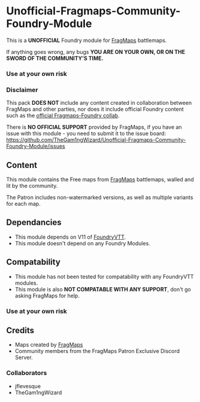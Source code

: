 # Unofficial-Fragmaps-Community-Foundry-Module
This is a **UNOFFICIAL** Foundry module for [FragMaps](https://www.patreon.com/fragmaps) battlemaps.

If anything goes wrong, any bugs **YOU ARE ON YOUR OWN, OR ON THE SWORD OF THE COMMUNITY'S TIME.**
### Use at your own risk

### Disclaimer
This pack **DOES NOT** include any content created in collaboration between FragMaps and other parties, nor does it include official Foundry content such as the [official Fragmaps-Foundry collab](https://foundryvtt.com/packages/fragmaps-free).

There is **NO OFFICIAL SUPPORT** provided by FragMaps, if you have an issue with this module - you need to submit it to the issue board: https://github.com/TheGam1ngWizard/Unofficial-Fragmaps-Community-Foundry-Module/issues

## Content
This module contains the Free maps from [FragMaps](https://www.patreon.com/fragmaps) battlemaps, walled and lit by the community. 

The Patron includes non-watermarked versions, as well as multiple variants for each map.

## Dependancies
- This module depends on V11 of [FoundryVTT](https://foundryvtt.com/).
- This module doesn't depend on any Foundry Modules.

## Compatability
- This module has not been tested for compatability with any FoundryVTT modules.
- This module is also **NOT COMPATABLE WITH ANY SUPPORT**, don't go asking FragMaps for help.

### Use at your own risk

## Credits
- Maps created by [FragMaps](https://www.patreon.com/fragmaps)
- Community members from the FragMaps Patron Exclusive Discord Server.

### Collaborators
- jflevesque
- TheGam1ngWizard
